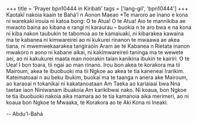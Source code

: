 +++
title = 'Prayer bpn10444 in Kiribati'
tags = ['lang-gil', 'bpn10444']
+++
Kaotaki nakoia kaain te Bahá’í n Aonon Maeao 
*Te maroro ae inano e kona ni warekaki irouia ni katoa bong:
O te Atua!  O te Atua!  Aio te mannikiba ae mwaoto baina ao kibana e rangi ni karaurau – buokia n te aro bwa e na kona ni kiba nakon taubukin te tabomoa ao te kamaiuaki, ni kibarakea kawaina ma te kabanea ni kimwareirei ao ni kukurei rinanon te mwaawa ae akea tiana, ni mwemwekaarakea tangiraoin Aram ae te Kabanea n Rietata inanon mwakoro n aono ni kabane aikai, ni kakimwareireii taninga ma te wewete aei, ao ni kakukurei maata man noorakin taian kanikina ibukin te kairiri.
O te Uea!  I bon toara, tii ngai ao man rinano.  Irou bon akea te korakora ma tii Mairoum, akea te ibuobuoki ma tii Ngkoe ao akea te tia kaneneai Irarikim.  Kateimatoaai n au beku Ibukim, buokai ma te taanga n anera ake Mairoum, ao karaoai n tokanikai ni kakatanoataan Am Taeka ao kariaiaai bwa Nna taetae iaon Niniwanam ibuakoia Am karikibwai nako.  Ni koaua, bon Ngkoe te tia ibuobuoki nakoia aika mamara ao te tia kamanoia aika merimeri, ao ni koaua bon Ngkoe te Mwaaka, te Korakora ao te Aki Kona ni Ineaki.

-- Abdu'l-Bahá
